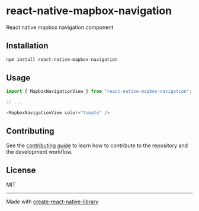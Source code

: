 # react-native-mapbox-navigation

React native mapbox navigation component

## Installation

```sh
npm install react-native-mapbox-navigation
```

## Usage

```js
import { MapboxNavigationView } from "react-native-mapbox-navigation";

// ...

<MapboxNavigationView color="tomato" />
```

## Contributing

See the [contributing guide](CONTRIBUTING.md) to learn how to contribute to the repository and the development workflow.

## License

MIT

---

Made with [create-react-native-library](https://github.com/callstack/react-native-builder-bob)
